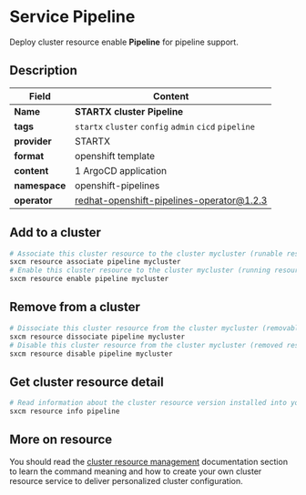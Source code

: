 # Service Pipeline

Deploy cluster resource enable **Pipeline** for pipeline support.

## Description

| Field         | Content                                               |
| ------------- | ----------------------------------------------------- |
| **Name**      | **STARTX cluster Pipeline**                           |
| **tags**      | `startx` `cluster` `config` `admin` `cicd` `pipeline` |
| **provider**  | STARTX                                                |
| **format**    | openshift template                                    |
| **content**   | 1 ArgoCD application                                  |
| **namespace** | openshift-pipelines                                   |
| **operator**  | redhat-openshift-pipelines-operator@1.2.3             |

## Add to a cluster

```bash
# Associate this cluster resource to the cluster mycluster (runable resource)
sxcm resource associate pipeline mycluster
# Enable this cluster resource to the cluster mycluster (running resource)
sxcm resource enable pipeline mycluster
```

## Remove from a cluster

```bash
# Dissociate this cluster resource from the cluster mycluster (removable resource)
sxcm resource dissociate pipeline mycluster
# Disable this cluster resource from the cluster mycluster (removed resource)
sxcm resource disable pipeline mycluster
```

## Get cluster resource detail

```bash
# Read information about the cluster resource version installed into your host (local)
sxcm resource info pipeline
```

## More on resource

You should read the [cluster resource management](../../4-cluster-resources) documentation section to learn the command
meaning and how to create your own cluster resource service to deliver personalized cluster configuration.
